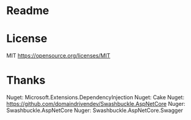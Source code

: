 # Readme
# License
MIT https://opensource.org/licenses/MIT

# Thanks
Nuget: Microsoft.Extensions.DependencyInjection
Nuget: Cake
Nuget: https://github.com/domaindrivendev/Swashbuckle.AspNetCore
Nuger: Swashbuckle.AspNetCore
Nuger: Swashbuckle.AspNetCore.Swagger